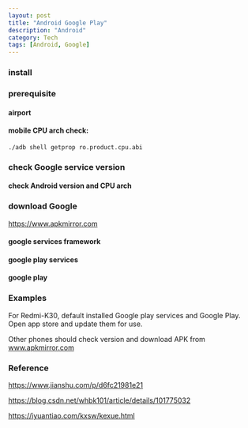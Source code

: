```yaml
---
layout: post
title: "Android Google Play"
description: "Android"
category: Tech
tags: [Android, Google]
---
```


### install


### prerequisite

#### airport

#### mobile CPU arch check:

```
./adb shell getprop ro.product.cpu.abi
```

### check Google service version

#### check Android version and CPU arch

### download Google

https://www.apkmirror.com

#### google services framework

#### google play services

#### google play

### Examples
For Redmi-K30, default installed Google play services and Google Play.
Open app store and update them for use.

Other phones should check version and download APK from www.apkmirror.com


### Reference

https://www.jianshu.com/p/d6fc21981e21

https://blog.csdn.net/whbk101/article/details/101775032

https://iyuantiao.com/kxsw/kexue.html
